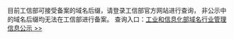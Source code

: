 目前工信部可接受备案的域名后缀，请登录工信部官方网站进行查询， 非公示中的域名后缀均无法在工信部进行备案。
查询入口：[工业和信息化部域名行业管理信息公示 >>](http://xn--eqrt2g.xn--vuq861b/#)
